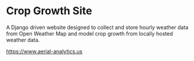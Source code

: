 # Crop Growth Site

A Django driven website designed to collect and store hourly weather data from Open Weather Map and model crop growth from locally hosted weather data.

https://www.aerial-analytics.us
